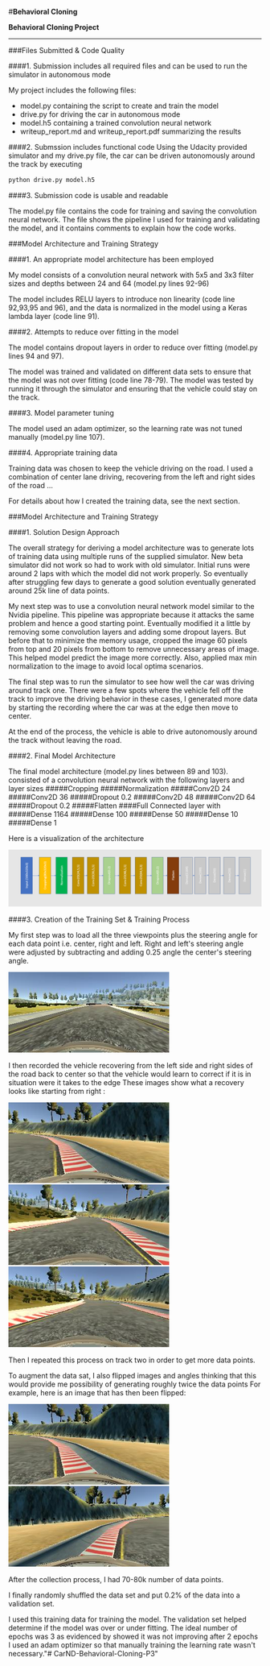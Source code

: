 #**Behavioral Cloning** 


**Behavioral Cloning Project**

[//]: # (Image References)

[image1]: ./examples/image1.png "Model Visualization"
[image2]: ./examples/center_2016_12_01_13_32_41_640.jpg "Grayscaling"
[image3]: ./examples/center_2017_02_09_22_30_05_732.jpg "Recovery Image"
[image4]: ./examples/center_2017_02_09_22_30_09_900.jpg "Recovery Image"
[image5]: ./examples/center_2017_02_09_22_30_10_534.jpg "Recovery Image"
[image6]: ./examples/center_2017_02_09_22_30_05_732.jpg "Normal Image"
[image7]: ./examples/flip_2017_02_09_22_30_05_732.jpg "Flipped Image"


---
###Files Submitted & Code Quality

####1. Submission includes all required files and can be used to run the simulator in autonomous mode

My project includes the following files:
* model.py containing the script to create and train the model
* drive.py for driving the car in autonomous mode
* model.h5 containing a trained convolution neural network 
* writeup_report.md and writeup_report.pdf summarizing the results

####2. Submssion includes functional code
Using the Udacity provided simulator and my drive.py file, the car can be driven autonomously around the track by executing 
```sh
python drive.py model.h5
```

####3. Submission code is usable and readable

The model.py file contains the code for training and saving the convolution neural network. The file shows the pipeline I used for training and validating the model, and it contains comments to explain how the code works.

###Model Architecture and Training Strategy

####1. An appropriate model architecture has been employed

My model consists of a convolution neural network with 5x5 and 3x3 filter sizes and depths between 24 and 64 (model.py lines 92-96) 

The model includes RELU layers to introduce non linearity (code line 92,93,95 and 96), and the data is normalized in the model using a Keras lambda layer (code line 91). 

####2. Attempts to reduce over fitting in the model

The model contains dropout layers in order to reduce over fitting (model.py lines 94 and 97). 

The model was trained and validated on different data sets to ensure that the model was not over fitting (code line 78-79). The model was tested by running it through the simulator and ensuring that the vehicle could stay on the track.

####3. Model parameter tuning

The model used an adam optimizer, so the learning rate was not tuned manually (model.py line 107).

####4. Appropriate training data

Training data was chosen to keep the vehicle driving on the road. I used a combination of center lane driving, recovering from the left and right sides of the road ... 

For details about how I created the training data, see the next section. 

###Model Architecture and Training Strategy

####1. Solution Design Approach

The overall strategy for deriving a model architecture was to generate  lots of training data using multiple runs of the supplied simulator. New beta simulator did not work so had to work with old simulator.  Initial runs were around 2 laps with which the model did not work properly. So eventually after struggling few days to generate a good solution eventually generated around 25k line of data points.  


My next step was to use a convolution neural network model similar to the Nvidia pipeline. This pipeline was appropriate because it attacks the same problem and hence a good starting point. Eventually modified it a little by removing some convolution layers and adding some dropout layers. But before that to minimize the memory usage, cropped the image 60 pixels from top and 20 pixels from bottom to remove unnecessary areas of image. This helped model predict the image more correctly. Also, applied max min normalization to the image to avoid local optima scenarios.

The final step was to run the simulator to see how well the car was driving around track one. There were a few spots where the vehicle fell off the track to improve the driving behavior in these cases, I generated more data by starting the recording where the car was at the edge then move to center.

At the end of the process, the vehicle is able to drive autonomously around the track without leaving the road.

####2. Final Model Architecture

The final model architecture (model.py lines between 89 and 103).  consisted of a convolution neural network with the following layers and layer sizes
#####Cropping
#####Normalization
#####Conv2D 24
#####Conv2D 36
#####Dropout 0.2
#####Conv2D 48
#####Conv2D 64
#####Dropout 0.2
#####Flatten
####Full Connected layer with
#####Dense 1164
#####Dense 100
#####Dense 50
#####Dense 10
#####Dense 1

Here is a visualization of the architecture 

![alt text][image1]

####3. Creation of the Training Set & Training Process


My first step was to load all the three viewpoints plus the steering angle for each data point i.e. center, right and left. Right and left's steering angle were adjusted by subtracting and adding 0.25 angle the center's steering angle. 

![alt text][image2]

I then recorded the vehicle recovering from the left side and right sides of the road back to center so that the vehicle would learn to correct if it is in situation were it takes to the edge These images show what a recovery looks like starting from right :

![alt text][image3]
![alt text][image4]
![alt text][image5]

Then I repeated this process on track two in order to get more data points.

To augment the data sat, I also flipped images and angles thinking that this would provide me possibility of generating roughly twice the data points  For example, here is an image that has then been flipped:

![alt text][image6]
![alt text][image7]

After the collection process, I had 70-80k number of data points. 


I finally randomly shuffled the data set and put 0.2% of the data into a validation set. 

I used this training data for training the model. The validation set helped determine if the model was over or under fitting. The ideal number of epochs was 3 as evidenced by showed it was not improving after 2 epochs I used an adam optimizer so that manually training the learning rate wasn't necessary."# CarND-Behavioral-Cloning-P3" 
